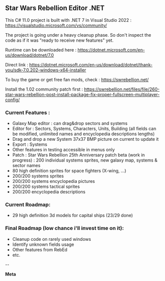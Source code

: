 ## Star Wars Rebellion Editor .NET

This C# 11.0 project is built with .NET 7 in Visual Studio 2022 : https://visualstudio.microsoft.com/vs/community/

The project is going under a heavy cleanup phase. So don't inspect the code as if it was "ready to receive new features" yet.

Runtime can be downloaded here : https://dotnet.microsoft.com/en-us/download/dotnet/7.0

Direct link : https://dotnet.microsoft.com/en-us/download/dotnet/thank-you/sdk-7.0.202-windows-x64-installer

To buy the game or get free fan mods, check : https://swrebellion.net/

Install the 1.02 community patch first : https://swrebellion.net/files/file/260-star-wars-rebellion-post-install-package-fix-proper-fullscreen-multiplayer-config/

### Current Features :
* Galaxy Map editor : can drag&drop sectors and systems
* Editor for : Sectors, Systems, Characters, Units, Building (all fields can be modified, unlimited names and encyclopedia descriptions lengths)
* Drag and drop a new System 37x37 BMP picture on current to update it
* Export : Systems
* Other features in testing accessible in menus only
* Patch : Star Wars Rebellion 25th Anniversary patch beta (work in progress) : 200 individual systems sprites, new galaxy map, systems & sector names
* 80 high definition sprites for space fighters (X-wing, ...)
* 200/200 systems sprites
* 200/200 systems encyclopedia pictures
* 200/200 systems tactical sprites
* 200/200 encyclopedia descriptions

### Current Roadmap:
* 29 high definition 3d models for capital ships (23/29 done)

### Final Roadmap (low chance i'll invest time on it):
* Cleanup code on rarely used windows
* Identify unknown fields usage
* Other features from RebEd
* etc.

--

**Meta**
